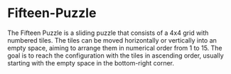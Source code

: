 # Fifteen-Puzzle
The Fifteen Puzzle is a sliding puzzle that consists of a 4x4 grid with numbered tiles. The tiles can be moved horizontally or vertically into an empty space, aiming to arrange them in numerical order from 1 to 15. The goal is to reach the configuration with the tiles in ascending order, usually starting with the empty space in the bottom-right corner.
